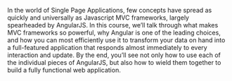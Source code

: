 In the world of Single Page Applications, few concepts have spread as quickly and universally as Javascript MVC frameworks, largely spearheaded by AngularJS. In this course, we’ll talk through what makes MVC frameworks so powerful, why Angular is one of the leading choices, and how you can most efficiently use it to transform your data on hand into a full-featured application that responds almost immediately to every interaction and update. By the end, you’ll see not only how to use each of the individual pieces of AngularJS, but also how to wield them together to build a fully functional web application.

